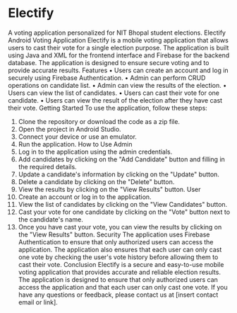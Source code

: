 # Electify
A voting application personalized for NIT Bhopal student elections.
Electify Android Voting Application
Electify is a mobile voting application that allows users to cast their vote for a single election purpose. The application is built using Java and XML for the frontend interface and Firebase for the backend database. The application is designed to ensure secure voting and to provide accurate results.
Features
•	Users can create an account and log in securely using Firebase Authentication.
•	Admin can perform CRUD operations on candidate list.
•	Admin can view the results of the election.
•	Users can view the list of candidates.
•	Users can cast their vote for one candidate.
•	Users can view the result of the election after they have cast their vote.
Getting Started
To use the application, follow these steps:
1.	Clone the repository or download the code as a zip file.
2.	Open the project in Android Studio.
3.	Connect your device or use an emulator.
4.	Run the application.
How to Use
Admin
1.	Log in to the application using the admin credentials.
2.	Add candidates by clicking on the "Add Candidate" button and filling in the required details.
3.	Update a candidate's information by clicking on the "Update" button.
4.	Delete a candidate by clicking on the "Delete" button.
5.	View the results by clicking on the "View Results" button.
User
1.	Create an account or log in to the application.
2.	View the list of candidates by clicking on the "View Candidates" button.
3.	Cast your vote for one candidate by clicking on the "Vote" button next to the candidate's name.
4.	Once you have cast your vote, you can view the results by clicking on the "View Results" button.
Security
The application uses Firebase Authentication to ensure that only authorized users can access the application. The application also ensures that each user can only cast one vote by checking the user's vote history before allowing them to cast their vote.
Conclusion
Electify is a secure and easy-to-use mobile voting application that provides accurate and reliable election results. The application is designed to ensure that only authorized users can access the application and that each user can only cast one vote. If you have any questions or feedback, please contact us at [insert contact email or link].

